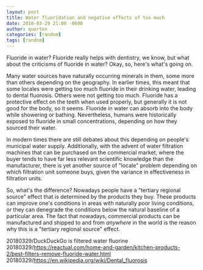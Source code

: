 ```yaml
---
layout: post
title: Water fluoridation and negative effects of too much
date: 2018-03-29 21:00 -0600
author: quorten
categories: [random]
tags: [random]
---
```


Fluoride in water?  Fluoride really helps with dentistry, we know, but
what about the criticisms of fluoride in water?  Okay, so, here's
what's going on.

Many water sources have naturally occurring minerals in them, some
more than others depending on the geography.  In earlier times, this
meant that some locales were getting too much fluoride in their
drinking water, leading to dental fluorosis.  Others were not getting
too much.  Fluoride has a protective effect on the teeth when used
properly, but generally it is not good for the body, so it seems.
Fluoride in water can absorb into the body while showering or bathing.
Nevertheless, humans were historically exposed to fluoride in small
concentrations, depending on how they sourced their water.

In modern times there are still debates about this depending on
people's municipal water supply.  Additionally, with the advent of
water filtration machines that can be purchased on the commercial
market, where the buyer tends to have far less relevant scientific
knowledge than the manufacturer, there is yet another source of
"locale" problem depending on which filtration unit someone buys,
given the variance in effectiveness in filtration units.

<!-- more -->

So, what's the difference?  Nowadays people have a "tertiary regional
source" effect that is determined by the products they buy.  These
products can improve one's conditions in areas with naturally poor
living conditions, or they can denegrade the conditions below the
natural baseline of a particular area.  The fact that nowadays,
commercial products can be manufactured and shipped to and from
_anywhere_ in the world is the reason why this is a "tertiary regional
source" effect.

20180329/DuckDuckGo is filtered water fluorine  
20180329/https://reactual.com/home-and-garden/kitchen-products-2/best-filters-remove-fluoride-water.html  
20180329/https://en.wikipedia.org/wiki/Dental_fluorosis
